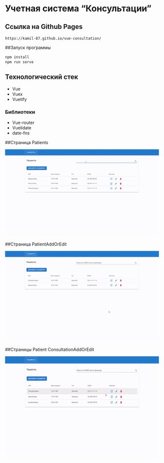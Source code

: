 # Учетная система “Консультации”

## Ссылка на Github Pages
```
https://kamil-87.github.io/vue-consultation/
```

##Запуск программы

```
npm install
npm run serve
```

## Технологический стек
- Vue
- Vuex
- Vuetify

### Библиотеки
- Vue-router
- Vuelidate
- date-fns

##Страница Patients

![Patients](https://github.com/Kamil-87/vue-consultation/raw/master/gif/patients.gif)

##Страница PatientAddOrEdit

![Patients](https://github.com/Kamil-87/vue-consultation/raw/master/gif/addPatient.gif)

##Страницы Patient ConsultationAddOrEdit

![Patients](https://github.com/Kamil-87/vue-consultation/raw/master/gif/consultation.gif)
